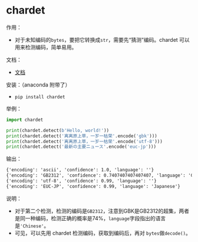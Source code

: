 # chardet

作用：

- 对于未知编码的`bytes`，要把它转换成`str`，需要先“猜测”编码。chardet 可以用来检测编码，简单易用。

文档：

- [文档](https://chardet.readthedocs.io/en/latest/supported-encodings.html)

安装：（anaconda 附带了）

- `pip install chardet`


举例：

```py
import chardet

print(chardet.detect(b'Hello, world!'))
print(chardet.detect('离离原上草，一岁一枯荣'.encode('gbk')))
print(chardet.detect('离离原上草，一岁一枯荣'.encode('utf-8')))
print(chardet.detect('最新の主要ニュース'.encode('euc-jp')))
```

输出：

```txt
{'encoding': 'ascii', 'confidence': 1.0, 'language': ''}
{'encoding': 'GB2312', 'confidence': 0.7407407407407407, 'language': 'Chinese'}
{'encoding': 'utf-8', 'confidence': 0.99, 'language': ''}
{'encoding': 'EUC-JP', 'confidence': 0.99, 'language': 'Japanese'}
```


说明：

- 对于第二个检测，检测的编码是`GB2312`，注意到GBK是GB2312的超集，两者是同一种编码，检测正确的概率是74%，`language`字段指出的语言是`'Chinese'`。
- 可见，可以先用 chardet 检测编码，获取到编码后，再对 `bytes`做`decode()`。
